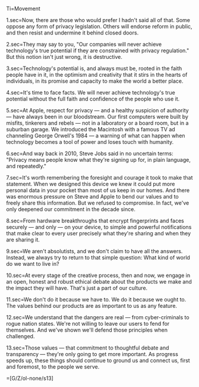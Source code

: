 Ti=Movement

1.sec=Now, there are those who would prefer I hadn't said all of that. Some oppose any form of privacy legislation. Others will endorse reform in public, and then resist and undermine it behind closed doors.

2.sec=They may say to you, "Our companies will never achieve technology's true potential if they are constrained with privacy regulation." But this notion isn't just wrong, it is destructive.

3.sec=Technology's potential is, and always must be, rooted in the faith people have in it, in the optimism and creativity that it stirs in the hearts of individuals, in its promise and capacity to make the world a better place.

4.sec=It's time to face facts. We will never achieve technology's true potential without the full faith and confidence of the people who use it.

5.sec=At Apple, respect for privacy — and a healthy suspicion of authority — have always been in our bloodstream. Our first computers were built by misfits, tinkerers and rebels — not in a laboratory or a board room, but in a suburban garage. We introduced the Macintosh with a famous TV ad channeling George Orwell's 1984 — a warning of what can happen when technology becomes a tool of power and loses touch with humanity.

6.sec=And way back in 2010, Steve Jobs said in no uncertain terms: "Privacy means people know what they're signing up for, in plain language, and repeatedly."

7.sec=It's worth remembering the foresight and courage it took to make that statement. When we designed this device we knew it could put more personal data in your pocket than most of us keep in our homes. And there was enormous pressure on Steve and Apple to bend our values and to freely share this information. But we refused to compromise. In fact, we've only deepened our commitment in the decade since.

8.sec=From hardware breakthroughs that encrypt fingerprints and faces securely — and only — on your device, to simple and powerful notifications that make clear to every user precisely what they're sharing and when they are sharing it.

9.sec=We aren't absolutists, and we don't claim to have all the answers. Instead, we always try to return to that simple question: What kind of world do we want to live in?

10.sec=At every stage of the creative process, then and now, we engage in an open, honest and robust ethical debate about the products we make and the impact they will have. That's just a part of our culture.

11.sec=We don't do it because we have to. We do it because we ought to. The values behind our products are as important to us as any feature.

12.sec=We understand that the dangers are real — from cyber-criminals to rogue nation states. We're not willing to leave our users to fend for themselves. And we've shown we'll defend those principles when challenged.

13.sec=Those values — that commitment to thoughtful debate and transparency — they're only going to get more important. As progress speeds up, these things should continue to ground us and connect us, first and foremost, to the people we serve.

=[G/Z/ol-none/s13]
